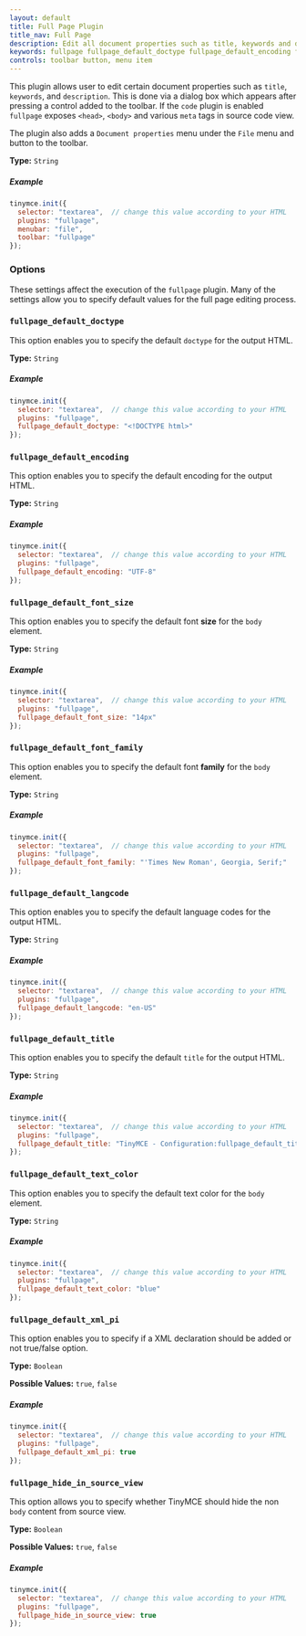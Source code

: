 ```yaml
---
layout: default
title: Full Page Plugin
title_nav: Full Page
description: Edit all document properties such as title, keywords and description.
keywords: fullpage fullpage_default_doctype fullpage_default_encoding fullpage_default_font_size fullpage_default_font_family fullpage_default_langcode fullpage_default_title fullpage_default_text_color fullpage_default_xml_pi fullpage_hide_in_source_view
controls: toolbar button, menu item
---
```


This plugin allows user to edit certain document properties such as `title`, `keywords`, and `description`. This is done via a dialog box which appears after pressing a control added to the toolbar. If the `code` plugin is enabled `fullpage` exposes `<head>`, `<body>` and various `meta` tags in source code view.

The plugin also adds a `Document properties` menu under the `File` menu and button to the toolbar.

**Type:** `String`

##### Example

```js
tinymce.init({
  selector: "textarea",  // change this value according to your HTML
  plugins: "fullpage",
  menubar: "file",
  toolbar: "fullpage"
});
```

### Options

These settings affect the execution of the `fullpage` plugin. Many of the settings allow you to specify default values for the full page editing process.

### `fullpage_default_doctype`

This option enables you to specify the default `doctype` for the output HTML.

**Type:** `String`

##### Example

```js
tinymce.init({
  selector: "textarea",  // change this value according to your HTML
  plugins: "fullpage",
  fullpage_default_doctype: "<!DOCTYPE html>"
});
```

### `fullpage_default_encoding`

This option enables you to specify the default encoding for the output HTML.

**Type:** `String`

##### Example

```js
tinymce.init({
  selector: "textarea",  // change this value according to your HTML
  plugins: "fullpage",
  fullpage_default_encoding: "UTF-8"
});
```

### `fullpage_default_font_size`

This option enables you to specify the default font **size** for the `body` element.

**Type:** `String`

##### Example

```js
tinymce.init({
  selector: "textarea",  // change this value according to your HTML
  plugins: "fullpage",
  fullpage_default_font_size: "14px"
});
```

### `fullpage_default_font_family`

This option enables you to specify the default font **family** for the `body` element.

**Type:** `String`

##### Example

```js
tinymce.init({
  selector: "textarea",  // change this value according to your HTML
  plugins: "fullpage",
  fullpage_default_font_family: "'Times New Roman', Georgia, Serif;"
});
```

### `fullpage_default_langcode`

This option enables you to specify the default language codes for the output HTML.

**Type:** `String`

##### Example

```js
tinymce.init({
  selector: "textarea",  // change this value according to your HTML
  plugins: "fullpage",
  fullpage_default_langcode: "en-US"
});
```

### `fullpage_default_title`

This option enables you to specify the default `title` for the output HTML.

**Type:** `String`

##### Example

```js
tinymce.init({
  selector: "textarea",  // change this value according to your HTML
  plugins: "fullpage",
  fullpage_default_title: "TinyMCE - Configuration:fullpage_default_title"
});
```

### `fullpage_default_text_color`

This option enables you to specify the default text color for the `body` element.

**Type:** `String`

##### Example

```js
tinymce.init({
  selector: "textarea",  // change this value according to your HTML
  plugins: "fullpage",
  fullpage_default_text_color: "blue"
});
```

### `fullpage_default_xml_pi`

This option enables you to specify if a XML declaration should be added or not true/false option.

**Type:** `Boolean`

**Possible Values:** `true`, `false`

##### Example

```js
tinymce.init({
  selector: "textarea",  // change this value according to your HTML
  plugins: "fullpage",
  fullpage_default_xml_pi: true
});
```

### `fullpage_hide_in_source_view`

This option allows you to specify whether TinyMCE should hide the non `body` content from source view.

**Type:** `Boolean`

**Possible Values:** `true`, `false`

##### Example

```js
tinymce.init({
  selector: "textarea",  // change this value according to your HTML
  plugins: "fullpage",
  fullpage_hide_in_source_view: true
});
```
